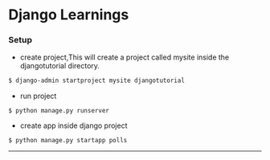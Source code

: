 # Django Learnings

### Setup

- create project,This will create a project called mysite inside the djangotutorial directory.

```bash
$ django-admin startproject mysite djangotutorial
```

- run project

```
$ python manage.py runserver
```

- create app inside django project

```
$ python manage.py startapp polls
```

---
